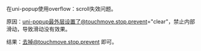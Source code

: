 在uni-popup使用overflow：scroll失效问题。

原因：uni-popup最外层设置了@touchmove.stop.prevent="clear"，禁止内部滑动，导致滑动没有效果。

结果：去掉@touchmove.stop.prevent 即可。